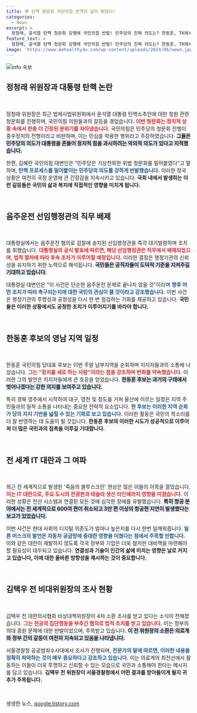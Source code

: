 ```yaml
---
title: 尹 탄핵 청문회 국민의힘 반격의 날이 밝았다!
categories:
  - News
excerpt: >
  정청래, 윤석열 탄핵 청문회 강행에 국민의힘 반발! 민주당의 진짜 의도는? 한동훈, TK에서 지지 호소하며 정치 새로 시작 선언! 전 세계 IT 대란, 항공편 대거 취소!
feature_text: >
  정청래, 윤석열 탄핵 청문회 강행에 국민의힘 반발! 민주당의 진짜 의도는? 한동훈, TK에서 지지 호소하며 정치 새로 시작 선언! 전 세계 IT 대란, 항공편 대거 취소!
image: 'https://www.behealthy4u.com/wp-content/uploads/2024/06/news.jpg'
---
```


<p><img src="https://www.behealthy4u.com/wp-content/uploads/2024/06/news.jpg" alt="info 속보" /></p>

<p><h2 data-ke-size="size26">정청래 위원장과 대통령 탄핵 논란</h2><p data-ke-size="size16">&nbsp;</p></p>

<p>정청래 위원장은 최근 법제사법위원회에서 윤석열 대통령 탄핵소추안에 대한 청원 관련 청문회를 진행하며, 국민의힘 의원들과의 갈등을 겪었습니다. <b><span style="color: #ee2323;">이번 청문회는 정치적 상황 속에서 한층 더 긴장된 분위기를 자아냈습니다.</span></b> 국민의힘은 민주당의 청문회 진행이 중우정치의 전형이라고 비판하며, 이는 민심을 악용한 행위라고 주장하였습니다. <b><span style="background-color: #21538527;">그들은 민주당의 의도가 대통령을 흔들어 정치적 힘을 과시하려는 악의적 의도가 있다고 지적했습니다.</span></b></p>

<p>한편, 김혜란 국민의힘 대변인은 "민주당은 기상천외한 위법 청문회를 밀어붙였다"고 말하며, <b><span style="color: #1a5490;">탄핵 프로세스를 밀어붙이는 민주당의 의도를 강하게 반발했습니다.</span></b> 이러한 정국 상황은 여전히 국정 운영에 큰 긴장감을 지속시키고 있습니다. <b>국회 내에서 발생하는 이런 갈등들은 국민의 삶과 복지에 직접적인 영향을 미치게 됩니다.</b></p>

<p data-ke-size="size16">&nbsp;</p>

<p><h2 data-ke-size="size26">음주운전 선임행정관의 직무 배제</h2><p data-ke-size="size16">&nbsp;</p></p>

<p>대통령실에서는 음주운전 혐의로 검찰에 송치된 선임행정관을 즉각 대기발령하며 조치를 취했습니다. <b><span style="color: #ee2323;">대통령실의 공식 발표에 따르면, 해당 선임행정관은 직무에서 배제되었으며, 법적 절차에 따라 후속 조치가 이루어질 예정입니다.</span></b> 이러한 결정은 행정기관의 신뢰성을 유지하기 위한 노력으로 해석됩니다. <b><span style="background-color: #21538527;">국민들은 공직자들이 도덕적 기준을 지켜주길 기대하고 있습니다.</span></b></p>

<p>대통령실 대변인은 "이 사건은 단순한 음주운전 문제로 끝나지 않을 것"이라며 <b><span style="color: #1a5490;">향후 어떤 조치가 따라 촉구되는지에 대한 국민의 관심이 클 것이라고 강조했습니다.</span></b> 이번 사건은 행정기관의 투명성과 공정성을 다시 한 번 점검하는 기회를 제공하고 있습니다. <b>국민들은 이러한 상황에서도 공정한 조치가 이루어지기를 바라야 합니다.</b></p>

<p data-ke-size="size16">&nbsp;</p>

<p><h2 data-ke-size="size26">한동훈 후보의 영남 지역 일정</h2><p data-ke-size="size16">&nbsp;</p></p>

<p>한동훈 국민의힘 당대표 후보는 이번 주말 남부지역을 순회하며 지지자들과의 소통에 나섰습니다. <b><span style="color: #ee2323;">그는 "정치를 새로 하는 사람"이라는 점을 강조하며 변화를 약속했습니다.</span></b> 이러한 그의 발언은 지지자들에게 큰 호응을 얻었습니다. <b><span style="background-color: #21538527;">한동훈 후보는 과거의 구태에서 벗어나겠다는 강한 의지를 보여주고 있습니다.</span></b></p>

<p>특히 경북 영주에서 시작하여 대구, 영천 및 청도를 거쳐 울산에 이르는 일정은 지역 주민들과의 밀착 소통을 나타내는 중요한 전략적 요소입니다. <b><span style="color: #1a5490;">한 후보는 이러한 지역 순회가 당의 지지 기반을 넓힐 수 있는 기회로 보고 있습니다.</span></b> 이러한 활동은 국민의 목소리를 더 잘 반영하는 데 도움이 될 것입니다. <b>한동훈 후보의 이러한 시도가 성공적으로 이루어져 더 많은 국민과의 접촉을 이루길 기대합니다.</b></p>

<p data-ke-size="size16">&nbsp;</p>

<p><h2 data-ke-size="size26">전 세계 IT 대란과 그 여파</h2><p data-ke-size="size16">&nbsp;</p></p>

<p>최근 전 세계적으로 발생한 '죽음의 블루스크린' 현상은 많은 이들의 이목을 끌었습니다. <b><span style="color: #ee2323;">이는 IT 대란으로, 주요 도시의 전광판과 테슬라 생산 라인에까지 영향을 미쳤습니다.</span></b> 이러한 상황은 전산 시스템과 연결된 모든 것에 심각한 장애를 유발했습니다. <b><span style="background-color: #21538527;">특히 항공 분야에서는 전 세계적으로 600여 편이 취소되고 3만 편 이상의 항공편 지연이 발생했다는 보고가 있었습니다.</span></b></p>

<p>이번 사건은 현대 사회의 디지털 의존도가 얼마나 높은지를 다시 한번 일깨워줍니다. <b><span style="color: #1a5490;">일론 머스크의 발언은 자동차 공급망에 중대한 영향을 미쳤다는 점에서 주목할 만합니다.</span></b> 이와 같은 대란이 재발하지 않도록 각국 정부와 기업은 더욱 철저한 대비책을 마련해야 할 필요성이 대두되고 있습니다. <b>연결성과 기술이 인간의 삶에 미치는 영향은 날로 커지고 있습니다, 이에 대한 올바른 방향성을 제시하는 것이 중요합니다.</b></p>

<p data-ke-size="size16">&nbsp;</p>

<p><h2 data-ke-size="size26">김택우 전 비대위원장의 조사 현황</h2><p data-ke-size="size16">&nbsp;</p></p>

<p>김택우 전 대한의사협회 비상대책위원장이 4차 소환 조사를 받고 있다는 소식이 전해졌습니다. <b><span style="color: #ee2323;">그는 전공의 집단행동을 부추긴 혐의로 법적 조치를 받고 있습니다.</span></b> 이는 정부의 의대 증원 문제에 대한 반발이었으며, 주목받고 있습니다. <b><span style="background-color: #21538527;">이 전 위원장의 소환은 의료계와 정부 간의 갈등이 여전히 지속되고 있음을 나타냅니다.</span></b></p>

<p>서울경찰청 공공범죄수사대에서 조사가 진행되며, <b><span style="color: #1a5490;">전문가의 말에 따르면, 이러한 내용을 정확히 파악하는 것이 매우 중요하다고 강조하고 있습니다.</span></b> 이는 의료계의 최전선에서 활동하는 이들이 더욱 투명하고 신뢰할 수 있는 모습으로 국민과 소통해야 한다는 메시지를 담고 있습니다. <b>김택우 전 위원장이 서울경찰청에서 어떤 결과를 받아들이게 될지 귀추가 주목됩니다.</b></p>

<p data-ke-size="size16">&nbsp;</p>
생생한 뉴스, <a href="https://qoogle.tistory.com" rel="dofollow">qoogle.tistory.com</a>


